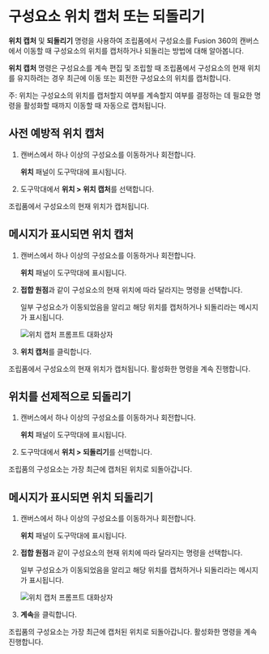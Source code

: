 구성요소 위치 캡처 또는 되돌리기
==================

**위치 캡처** 및 **되돌리기** 명령을 사용하여 조립품에서 구성요소를 Fusion 360의 캔버스에서 이동할 때 구성요소의 위치를 캡처하거나 되돌리는 방법에 대해 알아봅니다.

**위치 캡처** 명령은 구성요소를 계속 편집 및 조립할 때 조립품에서 구성요소의 현재 위치를 유지하려는 경우 최근에 이동 또는 회전한 구성요소의 위치를 캡처합니다.

주: 위치는 구성요소의 위치를 캡처할지 여부를 계속할지 여부를 결정하는 데 필요한 명령을 활성화할 때까지 이동할 때 자동으로 캡처됩니다.

사전 예방적 위치 캡처
------------

1.  캔버스에서 하나 이상의 구성요소를 이동하거나 회전합니다.
    
    **위치** 패널이 도구막대에 표시됩니다.
    
2.  도구막대에서 **위치 > 위치 캡처**를 선택합니다.
    

조립품에서 구성요소의 현재 위치가 캡처됩니다.

메시지가 표시되면 위치 캡처
---------------

1.  캔버스에서 하나 이상의 구성요소를 이동하거나 회전합니다.
    
    **위치** 패널이 도구막대에 표시됩니다.
    
2.  **접합 원점**과 같이 구성요소의 현재 위치에 따라 달라지는 명령을 선택합니다.
    
    일부 구성요소가 이동되었음을 알리고 해당 위치를 캡처하거나 되돌리라는 메시지가 표시됩니다.
    
    ![위치 캡처 프롬프트 대화상자](https://help.autodesk.com/cloudhelp/KOR/Fusion-Assemble/images/dialog/capture-position-prompt.png)
    
3.  **위치 캡처**를 클릭합니다.
    

조립품에서 구성요소의 현재 위치가 캡처됩니다. 활성화한 명령을 계속 진행합니다.

위치를 선제적으로 되돌리기
--------------

1.  캔버스에서 하나 이상의 구성요소를 이동하거나 회전합니다.
    
    **위치** 패널이 도구막대에 표시됩니다.
    
2.  도구막대에서 **위치 > 되돌리기**를 선택합니다.
    

조립품의 구성요소는 가장 최근에 캡처된 위치로 되돌아갑니다.

메시지가 표시되면 위치 되돌리기
-----------------

1.  캔버스에서 하나 이상의 구성요소를 이동하거나 회전합니다.
    
    **위치** 패널이 도구막대에 표시됩니다.
    
2.  **접합 원점**과 같이 구성요소의 현재 위치에 따라 달라지는 명령을 선택합니다.
    
    일부 구성요소가 이동되었음을 알리고 해당 위치를 캡처하거나 되돌리라는 메시지가 표시됩니다.
    
    ![위치 캡처 프롬프트 대화상자](https://help.autodesk.com/cloudhelp/KOR/Fusion-Assemble/images/dialog/capture-position-prompt.png)
    
3.  **계속**을 클릭합니다.
    

조립품의 구성요소는 가장 최근에 캡처된 위치로 되돌아갑니다. 활성화한 명령을 계속 진행합니다.